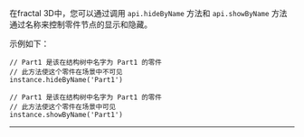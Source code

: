 在fractal 3D中，您可以通过调用 `api.hideByName` 方法和 `api.showByName` 方法通过名称来控制零件节点的显示和隐藏。

示例如下：

```
// Part1 是该在结构树中名字为 Part1 的零件
// 此方法使这个零件在场景中不可见
instance.hideByName('Part1')

// Part1 是该在结构树中名字为 Part1 的零件
// 此方法使这个零件在场景中可见
instance.showByName('Part1')
```

  


* * *